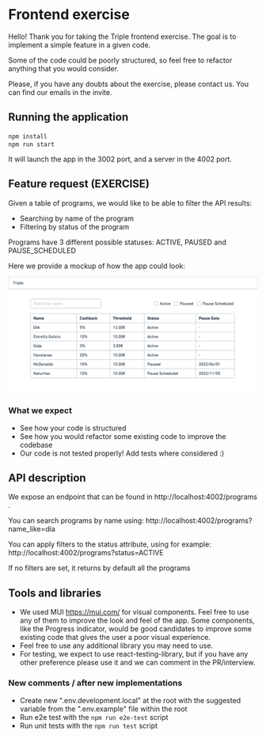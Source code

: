 # Frontend exercise

Hello! Thank you for taking the Triple frontend exercise. The goal is to implement a simple feature in a given code.

Some of the code could be poorly structured, so feel free to refactor anything that you would consider.

Please, if you have any doubts about the exercise, please contact us. You can find our emails in the invite.

## Running the application

```
npm install
npm run start
```

It will launch the app in the 3002 port, and a server in the 4002 port.

## Feature request (EXERCISE)

Given a table of programs, we would like to be able to filter the API results:

- Searching by name of the program
- Filtering by status of the program

Programs have 3 different possible statuses: ACTIVE, PAUSED and PAUSE_SCHEDULED

Here we provide a mockup of how the app could look:

![alt text](./public/mockup.png)

### What we expect

- See how your code is structured
- See how you would refactor some existing code to improve the codebase
- Our code is not tested properly! Add tests where considered :)

## API description

We expose an endpoint that can be found in http://localhost:4002/programs .

You can search programs by name using: http://localhost:4002/programs?name_like=dia

You can apply filters to the status attribute, using for example: http://localhost:4002/programs?status=ACTIVE

If no filters are set, it returns by default all the programs

## Tools and libraries

- We used MUI https://mui.com/ for visual components. Feel free to use any of them to improve the look and feel of the app. Some components, like the Progress indicator, would be good candidates to improve some existing code that gives the user a poor visual experience.
- Feel free to use any additional library you may need to use.
- For testing, we expect to use react-testing-library, but if you have any other preference please use it and we can comment in the PR/interview.


### New comments / after new implementations 
- Create new ".env.development.local" at the root with the suggested variable from the ".env.example" file within the root
- Run e2e test with the ```npm run e2e-test``` script
- Run unit tests with the ```npm run test``` script
